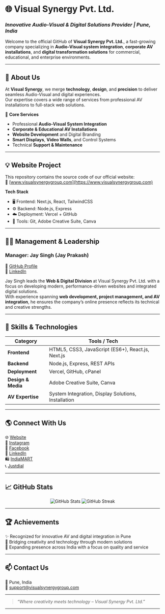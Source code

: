 # 🌐 Visual Synergy Pvt. Ltd.

### _Innovative Audio-Visual & Digital Solutions Provider | Pune, India_

Welcome to the official GitHub of **Visual Synergy Pvt. Ltd.**, a fast-growing company specializing in **Audio-Visual system integration**, **corporate AV installations**, and **digital transformation solutions** for commercial, educational, and enterprise environments.

---

## 🚀 About Us

At **Visual Synergy**, we merge **technology**, **design**, and **precision** to deliver seamless Audio-Visual and digital experiences.  
Our expertise covers a wide range of services from professional AV installations to full-stack web solutions.

🎯 **Core Services**
- Professional **Audio-Visual System Integration**
- **Corporate & Educational AV Installations**
- **Website Development** and Digital Branding
- **Smart Displays**, **Video Walls**, and Control Systems
- Technical **Support & Maintenance**

---

## 💡 Website Project

This repository contains the source code of our official website:  
🔗 [www.visualsynergygroup.com](https://www.visualsynergygroup.com)

**Tech Stack**
- 🖥️ Frontend: Next.js, React, TailwindCSS  
- ⚙️ Backend: Node.js, Express  
- ☁️ Deployment: Vercel + GitHub  
- 🧩 Tools: Git, Adobe Creative Suite, Canva  

---

## 👨‍💼 Management & Leadership

### **Manager: Jay Singh (Jay Prakash)**
👤 [GitHub Profile](https://github.com/jaysingh9518)  
💼 [LinkedIn](https://www.linkedin.com/in/jaysingh9518)  

Jay Singh leads the **Web & Digital Division** at Visual Synergy Pvt. Ltd. with a focus on developing modern, performance-driven websites and integrated digital solutions.  
With experience spanning **web development, project management, and AV integration**, he ensures the company’s online presence reflects its technical and creative strengths.

---

## 🧰 Skills & Technologies

| Category | Tools / Tech |
|-----------|---------------|
| **Frontend** | HTML5, CSS3, JavaScript (ES6+), React.js, Next.js |
| **Backend** | Node.js, Express, REST APIs |
| **Deployment** | Vercel, GitHub, cPanel |
| **Design & Media** | Adobe Creative Suite, Canva |
| **AV Expertise** | System Integration, Display Solutions, Installation |

---

## 🌎 Connect With Us

🌐 [Website](https://www.visualsynergygroup.com)  
📸 [Instagram](https://www.instagram.com/visual_synergy_pune/)  
📘 [Facebook](https://www.facebook.com/Visualsynergypvtltd/)  
💼 [LinkedIn](https://www.linkedin.com/company/visual-synergy-pvt-ltd)  
🛍️ [IndiaMART](https://www.indiamart.com/visualsynergy)  
📞 [Justdial](https://www.justdial.com/Pune/Visual-Synergy-Pvt-Ltd-Near-Mhatre-Bridge-Erandwane/020PXX20-XX20-181127113107-Q6K2_BZDET)

---

## 📈 GitHub Stats

<p align="center">
  <img src="https://github-readme-stats.vercel.app/api?username=jaysingh9518&show_icons=true&theme=radical" alt="GitHub Stats" />
  <img src="https://github-readme-streak-stats.herokuapp.com/?user=jaysingh9518&theme=radical" alt="GitHub Streak" />
</p>

---

## 🏆 Achievements

✨ Recognized for innovative AV and digital integration in Pune  
🎨 Bridging creativity and technology through modern solutions  
🚀 Expanding presence across India with a focus on quality and service  

---

## 📫 Contact Us
📍 Pune, India  
📧 support@visualsynergygroup.com  

---

> _“Where creativity meets technology – Visual Synergy Pvt. Ltd.”_

---
